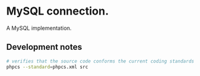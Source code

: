 # MySQL connection.

A MySQL implementation.

## Development notes

```bash
# verifies that the source code conforms the current coding standards
phpcs --standard=phpcs.xml src
```
